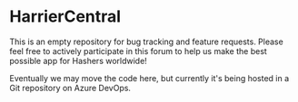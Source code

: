 # HarrierCentral
This is an empty repository for bug tracking and feature requests. Please feel free to actively participate in this forum to help us make the best possible app for Hashers worldwide!

Eventually we may move the code here, but currently it's being hosted in a Git repository on Azure DevOps.



